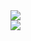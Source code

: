 <picture>
  <source
    srcset="https://github-readme-stats-ochre-seven-80.vercel.app/api/top-langs?username=darktau21&size_weight=0.5&count_weight=0.5&layout=donut&theme=dark"
    media="(prefers-color-scheme: dark)"
  />
  <source
    srcset="https://github-readme-stats-ochre-seven-80.vercel.app/api/top-langs?username=darktau21&size_weight=0.5&count_weight=0.5&layout=donut"
    media="(prefers-color-scheme: light), (prefers-color-scheme: no-preference)"
  />
  <img src="https://github-readme-stats-ochre-seven-80.vercel.app/api/top-langs/?username=darktau21&size_weight=0.5&count_weight=0.5&layout=donut&theme=transprent" />
</picture>
<br/>
<picture>
  <source
    srcset="https://github-readme-stats-ochre-seven-80.vercel.app/api/wakatime?username=darktau21&layout=compact&theme=dark"
    media="(prefers-color-scheme: dark)"
  />
  <source
    srcset="https://github-readme-stats-ochre-seven-80.vercel.app/api/wakatime?username=darktau21&layout=compact"
    media="(prefers-color-scheme: light), (prefers-color-scheme: no-preference)"
  />
  <img src="https://github-readme-stats-ochre-seven-80.vercel.app/api/api/wakatime?username=darktau21&layout=compact&theme=transprent" />
</picture>
